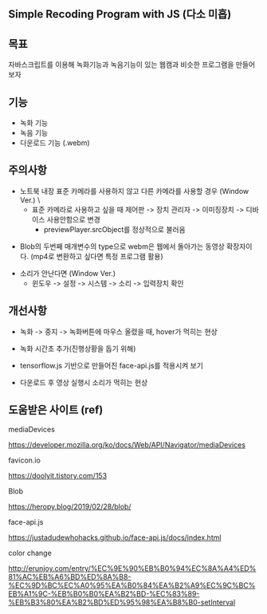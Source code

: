 ## Simple Recoding Program with JS (다소 미흡)

## 목표

자바스크립트를 이용해 녹화기능과 녹음기능이 있는 웹캠과 비슷한 프로그램을 만들어보자

## 기능

- 녹화 기능
- 녹음 기능
- 다운로드 기능 (.webm)

## 주의사항

- 노트북 내장 표준 카메라를 사용하지 않고 다른 카메라를 사용할 경우 (Window Ver.) \
  - 표준 카메라로 사용하고 싶을 때 제어판 -> 장치 관리자 -> 이미징장치 -> 디바이스 사용안함으로 변경
    - previewPlayer.srcObject를 정상적으로 불러옴

* Blob의 두번째 매개변수의 type으로 webm은 웹에서 돌아가는 동영상 확장자이다. (mp4로 변환하고 싶다면 특정 프로그램 활용)

- 소리가 안난다면 (Window Ver.)
  - 윈도우 -> 설정 -> 시스템 -> 소리 -> 입력장치 확인

## 개선사항

- 녹화 -> 중지 -> 녹화버튼에 마우스 올렸을 때, hover가 먹히는 현상

- 녹화 시간초 추가(진행상황을 돕기 위해)

- tensorflow.js 기반으로 만들어진 face-api.js를 적용시켜 보기

- 다운로드 후 영상 실행시 소리가 먹히는 현상

## 도움받은 사이트 (ref)

mediaDevices

https://developer.mozilla.org/ko/docs/Web/API/Navigator/mediaDevices

favicon.io

https://doolyit.tistory.com/153

Blob

https://heropy.blog/2019/02/28/blob/

face-api.js

https://justadudewhohacks.github.io/face-api.js/docs/index.html

color change

http://erunjoy.com/entry/%EC%9E%90%EB%B0%94%EC%8A%A4%ED%81%AC%EB%A6%BD%ED%8A%B8-%EC%9D%BC%EC%A0%95%EA%B0%84%EA%B2%A9%EC%9C%BC%EB%A1%9C-%EB%B0%B0%EA%B2%BD-%EC%83%89-%EB%B3%80%EA%B2%BD%ED%95%98%EA%B8%B0-setInterval
